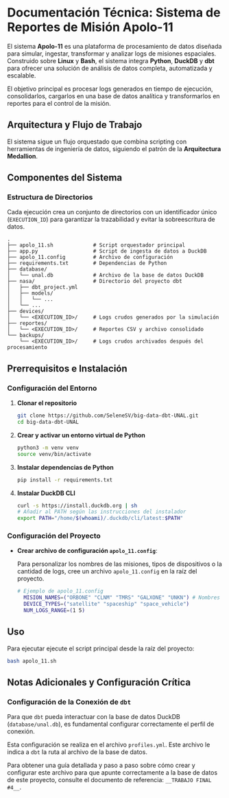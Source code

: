 # **Documentación Técnica: Sistema de Reportes de Misión Apolo-11**

El sistema **Apolo-11** es una plataforma de procesamiento de datos diseñada para simular, ingestar, transformar y analizar logs de misiones espaciales. Construido sobre **Linux** y **Bash**, el sistema integra  **Python**, **DuckDB** y **dbt** para ofrecer una solución de análisis de datos completa, automatizada y escalable.

El objetivo principal es procesar logs generados en tiempo de ejecución, consolidarlos, cargarlos en una base de datos analítica y transformarlos en reportes para el control de la misión.

## Arquitectura y Flujo de Trabajo

El sistema sigue un flujo  orquestado que combina scripting con herramientas de ingeniería de datos, siguiendo el patrón de la **Arquitectura Medallion**.


## Componentes del Sistema

### Estructura de Directorios

Cada ejecución crea un conjunto de directorios con un identificador único (`EXECUTION_ID`) para garantizar la trazabilidad y evitar la sobreescritura de datos.

```
.
├── apolo_11.sh             # Script orquestador principal
├── app.py                  # Script de ingesta de datos a DuckDB
├── apolo_11.config         # Archivo de configuración
├── requirements.txt        # Dependencias de Python
├── database/
│   └── unal.db             # Archivo de la base de datos DuckDB
├── nasa/                   # Directorio del proyecto dbt
│   ├── dbt_project.yml
│   ├── models/
│   │   └── ...
│   └── ...
├── devices/
│   └── <EXECUTION_ID>/     # Logs crudos generados por la simulación
├── reportes/
│   └── <EXECUTION_ID>/     # Reportes CSV y archivo consolidado
└── backups/
    └── <EXECUTION_ID>/     # Logs crudos archivados después del procesamiento
```

## Prerrequisitos e Instalación

### Configuración del Entorno

1.  **Clonar el repositorio**
    ```bash
    git clone https://github.com/SeleneSV/big-data-dbt-UNAL.git
    cd big-data-dbt-UNAL
    ```

2.  **Crear y activar un entorno virtual de Python**
    ```bash
    python3 -m venv venv
    source venv/bin/activate
    ```

3.  **Instalar dependencias de Python**
    
    ```bash
    pip install -r requirements.txt
    ```

4.  **Instalar DuckDB CLI**
    
    ```bash
    curl -s https://install.duckdb.org | sh
    # Añadir al PATH según las instrucciones del instalador
    export PATH="/home/$(whoami)/.duckdb/cli/latest:$PATH"
    ```

### Configuración del Proyecto

- **Crear archivo de configuración `apolo_11.config`**:

  Para personalizar los nombres de las misiones, tipos de dispositivos o la cantidad de logs, cree un archivo `apolo_11.config` en la raíz del proyecto.

  ```bash
  # Ejemplo de apolo_11.config
    MISION_NAMES=("ORBONE" "CLNM" "TMRS" "GALXONE" "UNKN") # Nombres de las misiones
    DEVICE_TYPES=("satellite" "spaceship" "space_vehicle")
    NUM_LOGS_RANGE=(1 5)
  ```

## Uso

Para ejecutar ejecute el script principal desde la raíz del proyecto:

```bash
bash apolo_11.sh
```


## Notas Adicionales y Configuración Crítica

### Configuración de la Conexión de `dbt`

Para que `dbt` pueda interactuar con la base de datos DuckDB (`database/unal.db`), es fundamental configurar correctamente el perfil de conexión.

Esta configuración se realiza en el archivo `profiles.yml`. Este archivo le indica a `dbt` la ruta al archivo de la base de datos.

Para obtener una guía detallada y paso a paso sobre cómo crear y configurar este archivo para que apunte correctamente a la base de datos de este proyecto, consulte el documento de referencia: `__TRABAJO FINAL #4__`.
